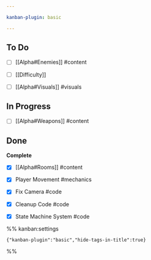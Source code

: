 ```yaml
---

kanban-plugin: basic

---
```


## To Do

- [ ] [[Alpha#Enemies]] #content
- [ ] [[Difficulty]]
- [ ] [[Alpha#Visuals]] #visuals


## In Progress

- [ ] [[Alpha#Weapons]] #content


## Done

**Complete**
- [x] [[Alpha#Rooms]] #content
- [x] Player Movement #mechanics
- [x] Fix Camera #code
- [x] Cleanup Code #code
- [x] State Machine System #code




%% kanban:settings
```
{"kanban-plugin":"basic","hide-tags-in-title":true}
```
%%